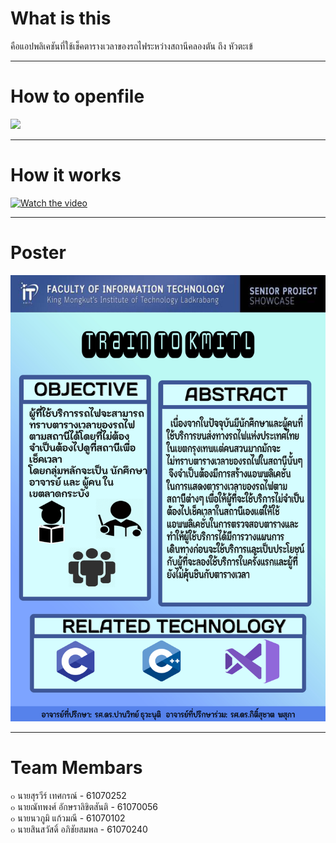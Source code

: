 # What is this

คือแอปพลิเคชันที่ใช้เช็คตารางเวลาของรถไฟระหว่างสถานีคลองตัน ถึง หัวตะเข้

---

# How to openfile

<img src='README/sin.jpeg'>

---

# How it works

[![Watch the video](https://img.youtube.com/vi/q4WEdVW4fMY/maxresdefault.jpg)](https://youtu.be/q4WEdVW4fMY)

---
# Poster

![](poster.jpg)

---
# Team Membars
๐ นายสุรวีร์ เทศกรณ์ - 61070252<br>
๐ นายณัทพงศ์ อักษราลิขิตสันติ - 61070056<br>
๐ นายนวภูมิ แก้วมณี - 61070102<br>
๐ นายสินสวัสดิ์ อภิชัยสมพล - 61070240<br>
